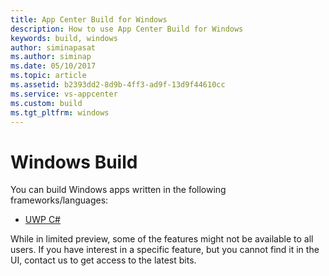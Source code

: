 ```yaml
---
title: App Center Build for Windows
description: How to use App Center Build for Windows
keywords: build, windows
author: siminapasat
ms.author: siminap
ms.date: 05/10/2017
ms.topic: article
ms.assetid: b2393dd2-8d9b-4ff3-ad9f-13d9f44610cc
ms.service: vs-appcenter
ms.custom: build
ms.tgt_pltfrm: windows
---
```


# Windows Build

You can build Windows apps written in the following frameworks/languages:
* [UWP C#](configure-build/uwp.md)

While in limited preview, some of the features might not be available to all users. If you have interest in a specific feature, but you cannot find it in the UI, contact us to get access to the latest bits.
